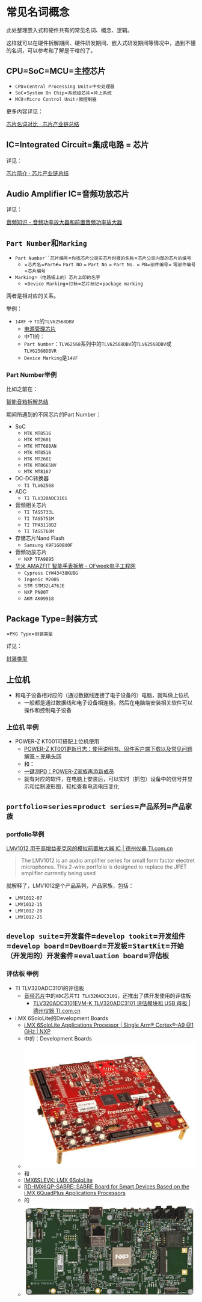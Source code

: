 # 常见名词概念

此处整理嵌入式和硬件共有的常见名词、概念、逻辑。

这样就可以在硬件拆解期间、硬件研发期间、嵌入式研发期间等情况中，遇到不懂的名词，可以参考和了解是干啥的了。

## CPU=SoC=MCU=主控芯片

* `CPU`=`Central Processing Unit`=`中央处理器`
* `SoC`=`System On Chip`=`系统级芯片`=`片上系统`
* `MCU`=`Micro Control Unit`=`微控制器`

更多内容详见：

[芯片名词对比 · 芯片产业链总结](https://book.crifan.com/books/ic_chip_industry_chain_summary/website/ic_chip_summary/chip_names_compare.html)

## IC=Integrated Circuit=集成电路 = 芯片

详见：

[芯片简介 · 芯片产业链总结](https://book.crifan.com/books/ic_chip_industry_chain_summary/website/ic_intro/)

## Audio Amplifier IC=音频功放芯片

详见：

[音频知识 - 音频功率放大器和前置音频功率放大器](http://book.crifan.com/books/common_logic_hardware_embedded/website/hardware_common/audio_knowledge.html)

## `Part Number`和`Marking`

* `Part Number``芯片编号`=`你找芯片公司买芯片时报的名称`=`芯片公司内部的芯片的编号`
  * =`芯片名`=`Part#`= `Part NO` = `Part No` = `Part No.` = `PN`=`部件编号`= `零部件编号`=`芯片编号`
* `Marking`=`（电路板上的）芯片上印的名字`
  * =`Device Marking`=`打标`=`芯片标记`=`package marking`

两者是相对应的关系。

举例：

* `14VF` -> `TI`的`TLV62568DBV`
  * [电源管理芯片](http://book.crifan.com/books/smart_speaker_disassemble_summary/website/tmall_genie_candy_cube/chip_info_research/power_management.html)
  * 中TI的：
  * `Part Number`：`TLV62568`系列中的`TLV62568DBV`的`TLV62568DBV`或`TLV62568DBVR`
  * `Device Marking`是`14VF`

### Part Number举例

比如之前在：

[智能音箱拆解总结](http://book.crifan.com/books/smart_speaker_disassemble_summary/website)

期间所遇到的不同芯片的Part Number：

* SoC
  * `MTK MT8516`
  * `MTK MT2601`
  * `MTK MT7688AN`
  * `MTK MT8516`
  * `MTK MT2601`
  * `MTK MT8665NV`
  * `MTK MT8167`
* DC-DC转换器
  * `TI TLV62568`
* ADC
  * `TI TLV320ADC3101`
* 音频相关芯片
  * `TI TAS5733L`
  * `TI TAS5751M`
  * `TI TPA3110D2`
  * `TI TAS5760M`
* 存储芯片Nand Flash
  * `Samsung K9F1G08U0F`
* 音频功放芯片
  * `NXP TFA9895`
* [华米 AMAZFIT 智能手表拆解 - OFweek电子工程网](https://ee.ofweek.com/2019-02/ART-8330-2801-30306436_3.html)
  * `Cypress CYW43438KUBG`
  * `Ingenic M200S`
  * `STM STM32L476JE`
  * `NXP PN80T`
  * `AKM AK09918`

## Package Type=封装方式

=`PKG Type`=`封装类型`

详见：

[封装类型](http://book.crifan.com/books/common_logic_hardware_embedded/website/hardware_common/common_package.html)

## 上位机

* 和电子设备相对应的（通过数据线连接了电子设备的）电脑，就叫做上位机
  * 一般都是通过数据线和电子设备相连接，然后在电脑端安装相关软件可以操作和控制电子设备

### 上位机 举例

* POWER-Z KT001可搭配上位机使用
  * [POWER-Z KT001更新日志：使用说明书、固件客户端下载以及常见问题解答 – 充电头网](http://www.chongdiantou.com/wp/archives/17392.html)
  * 和：
  * [一键测PD：POWER-Z家族再添新成员](https://mp.weixin.qq.com/s?__biz=MzIzNjEwOTA1MA==&mid=2650449266&idx=2&sn=cb6479d9f81a49877d5539d31406205e)
  * 就有对应的软件，在电脑上安装后，可以实时（抓包）设备中的信号并显示和绘制波形图，轻松查看电流电压变化

## `portfolio`=`series`=`product series`=`产品系列`=`产品家族`

### portfolio举例

[LMV1012 用于高增益麦克风的模拟前置放大器 IC | 德州仪器 TI.com.cn](http://www.ti.com.cn/product/cn/LMV1012/description)

> The LMV1012 is an audio amplifier series for small form factor electret microphones. This 2-wire portfolio is designed to replace the JFET amplifier currently being used

就解释了，LMV1012是个产品系列，产品家族，包括：

* `LMV1012-07`
* `LMV1012-15`
* `LMV1012-20`
* `LMV1012-25`

## `develop suite`=`开发套件`=`develop tookit`=`开发组件`=`develop board`=`DevBoard`=`开发板`=`StartKit`=`开始（开发用的）开发套件`=`evaluation board`=`评估板`

### 评估板 举例

* TI TLV320ADC3101的评估板
  * [音频芯片](http://book.crifan.com/books/smart_speaker_disassemble_summary/website/tmall_genie_candy_cube/chip_info_research/audio.html)中的`ADC`芯片`TI TLV320ADC3101`，还推出了供开发使用的评估板
    * [TLV320ADC3101EVM-K TLV320ADC3101 评估模块和 USB 母板 | 德州仪器 TI.com.cn](http://www.ti.com.cn/tool/cn/TLV320ADC3101EVM-K?keyMatch=TLV320ADC3101&tisearch=Search-CN-Everything)
* i.MX 6SoloLite的Development Boards
  * [i.MX 6SoloLite Applications Processor | Single Arm® Cortex®-A9 @1 GHz | NXP](https://www.nxp.com/products/processors-and-microcontrollers/arm-based-processors-and-mcus/i.mx-applications-processors/i.mx-6-processors/i.mx-6sololite-processors-single-core-low-power-epd-controller-arm-cortex-a9-core:i.MX6SL)
  * 中的：Development Boards
  * ![](../assets/img/i_mx_6sololite_development_boards.jpg)
  * 和
  * [IMX6SLEVK: i.MX 6SoloLite](https://www.nxp.com/support/developer-resources/software-development-tools/i.mx-developer-resources/i.mx-6sololite-evaluation-kit:IMX6SLEVK)
  * [RD-IMX6QP-SABRE: SABRE Board for Smart Devices Based on the i.MX 6QuadPlus Applications Processors](https://www.nxp.com/support/developer-resources/evaluation-and-development-boards/sabre-development-system/sabre-board-for-smart-devices-based-on-the-i.mx-6quadplus-applications-processors:RD-IMX6QP-SABRE)
  * 的
  * ![](../assets/img/i_mx_6sololite_evaluation_kit.jpg)
